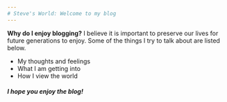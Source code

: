 ```yaml
---
# Steve's World: Welcome to my blog
---
```

**Why do I enjoy blogging?** I believe it is important to preserve our lives for future generations to enjoy.  Some of the things I try to talk about are listed below.

- My thoughts and feelings
- What I am getting into
- How I view the world

#### ***I hope you enjoy the blog!***
